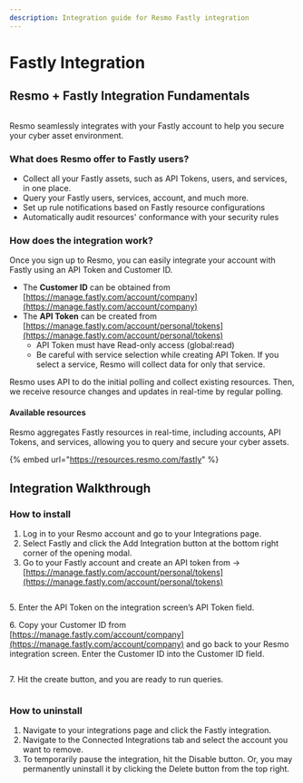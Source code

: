 ```yaml
---
description: Integration guide for Resmo Fastly integration
---
```


# Fastly Integration

## Resmo + Fastly Integration Fundamentals

<figure><img src="../.gitbook/assets/fastly-logo copy.svg" alt=""><figcaption></figcaption></figure>

Resmo seamlessly integrates with your Fastly account to help you secure your cyber asset environment.

### What does Resmo offer to Fastly users?

* Collect all your Fastly assets, such as API Tokens, users, and services, in one place.
* Query your Fastly users, services, account, and much more.
* Set up rule notifications based on Fastly resource configurations
* Automatically audit resources' conformance with your security rules

### How does the integration work?

Once you sign up to Resmo, you can easily integrate your account with Fastly using an API Token and Customer ID.

* The **Customer ID** can be obtained from\
  [https://manage.fastly.com/account/company](https://manage.fastly.com/account/company)
* The **API Token** can be created from\
  [https://manage.fastly.com/account/personal/tokens](https://manage.fastly.com/account/personal/tokens)
  * API Token must have Read-only access (global:read)
  * Be careful with service selection while creating API Token. If you select a service, Resmo will collect data for only that service.

Resmo uses API to do the initial polling and collect existing resources. Then, we receive resource changes and updates in real-time by regular polling.

#### Available resources

Resmo aggregates Fastly resources in real-time, including accounts, API Tokens, and services, allowing you to query and secure your cyber assets.

{% embed url="https://resources.resmo.com/fastly" %}

## Integration Walkthrough

### How to install

1. Log in to your Resmo account and go to your Integrations page.
2. Select Fastly and click the Add Integration button at the bottom right corner of the opening modal.
3. Go to your Fastly account and create an API token from -> [https://manage.fastly.com/account/personal/tokens](https://manage.fastly.com/account/personal/tokens)

<figure><img src="../.gitbook/assets/fastly-api-tokens.png" alt=""><figcaption></figcaption></figure>

5\. Enter the API Token on the integration screen’s API Token field.

6\. Copy your Customer ID from [https://manage.fastly.com/account/company](https://manage.fastly.com/account/company) and go back to your Resmo integration screen. Enter the Customer ID into the Customer ID field.

<figure><img src="../.gitbook/assets/customer-id.png" alt=""><figcaption></figcaption></figure>

7\. Hit the create button, and you are ready to run queries.

<figure><img src="../.gitbook/assets/configuration-fields.png" alt=""><figcaption></figcaption></figure>

### How to uninstall

1. Navigate to your integrations page and click the Fastly integration.
2. Navigate to the Connected Integrations tab and select the account you want to remove.
3. To temporarily pause the integration, hit the Disable button. Or, you may permanently uninstall it by clicking the Delete button from the top right.
